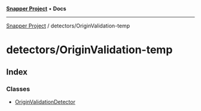 [**Snapper Project**](../../README.md) • **Docs**

***

[Snapper Project](../../README.md) / detectors/OriginValidation-temp

# detectors/OriginValidation-temp

## Index

### Classes

- [OriginValidationDetector](classes/OriginValidationDetector.md)
